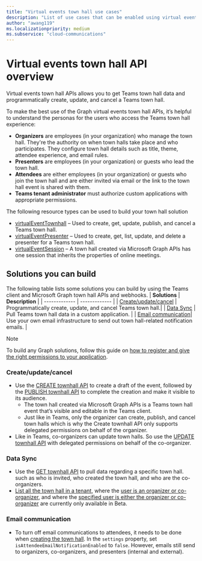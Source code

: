 ```yaml
---
title: "Virtual events town hall use cases"
description: "List of use cases that can be enabled using virtual events town hall APIs"
author: "awang119"
ms.localizationpriority: medium
ms.subservice: "cloud-communications"
---
```

# Virtual events town hall API overview
Virtual events town hall APIs allows you to get Teams town hall data and programmatically create, update, and cancel a Teams town hall.

To make the best use of the Graph virtual events town hall APIs, it’s helpful to understand the personas for the users who access the Teams town hall experience: 

- **Organizers** are employees (in your organization) who manage the town hall. They're the authority on when town halls take place and who participates. They configure town hall details such as title, theme, attendee experience, and email rules.
- **Presenters** are employees (in your organization) or guests who lead the town hall.  
- **Attendees** are either employees (in your organization) or guests who join the town hall and are either invited via email or the link to the town hall event is shared with them.  
- **Teams tenant administrator** must authorize custom applications with appropriate permissions.

The following resource types can be used to build your town hall solution 
- [virtualEventTownhall](../api-reference/v1.0/resources/virtualeventtownhall.md) – Used to create, get, update, publish, and cancel a Teams town hall.    
- [virtualEventPresenter](../api-reference/v1.0/resources/virtualeventpresenter.md) – Used to create, get, list, update, and delete a presenter for a Teams town hall.   
- [virtualEventSession](../api-reference/v1.0/resources/virtualeventsession.md) – A town hall created via Microsoft Graph APIs has one session that inherits the properties of online meetings.  

## Solutions you can build 
The following table lists some solutions you can build by using the Teams client and Microsoft Graph town hall APIs and webhooks. 
| **Solutions**      | **Description**    |
| ------------- | ------------- |
| [Create/update/cancel](#createupdatecancel) | Programmatically create, update, and cancel Teams town hall.|
| [Data Sync](#data-sync) | Pull Teams town hall data in a custom application. |
| [Email communication](#email-communication)| Use your own email infrastructure to send out town hall-related notification emails. |

> [!NOTE]
>To build any Graph solutions, follow this guide on [how to register and give the right permissions to your application](/concepts/auth/auth-concepts.md).

### Create/update/cancel 
- Use the [CREATE townhall API](../api-reference/v1.0/api/virtualeventsroot-post-townhalls.md) to create a draft of the event, followed by the [PUBLISH townhall API](../api-reference/v1.0/api/virtualeventtownhall-publish.md) to complete the creation and make it visible to its audience.
   - The town hall created via Microsoft Graph APIs is a Teams town hall event that’s visible and editable in the Teams client. 
   - Just like in Teams, only the organizer can create, publish, and cancel town halls which is why the Create townhall API only supports delegated permissions on behalf of the organizer.  
- Like in Teams, co-organizers can update town halls. So use the [UPDATE townhall API](../api-reference/v1.0/api/virtualeventtownhall-update.md) with delegated permissions on behalf of the co-organizer.

### Data Sync 
- Use the [GET townhall API](../api-reference/v1.0/api/virtualeventtownhall-get.md) to pull data regarding a specific town hall. such as who is invited, who created the town hall, and who are the co-organizers.
- [List all the town hall in a tenant](../api-reference/beta/api/virtualeventsroot-list-townhalls.md), where the [user is an organizer or co-organizer](../api-reference/beta/api/virtualeventtownhall-getbyuserrole.md), and where the [specified user is either the organizer or co-organizer](../api-reference/beta/api/virtualeventtownhall-getbyuseridandrole.md) are currently only available in Beta. 

### Email communication
- To turn off email communications to attendees, it needs to be done when [creating the town hall](../api-reference/v1.0/api/virtualeventsroot-post-townhalls.md). In the `settings` property, set `isAttendeeEmailNotificationEnabled` to `false`. However, emails still send to organizers, co-organizers, and presenters (internal and external).

